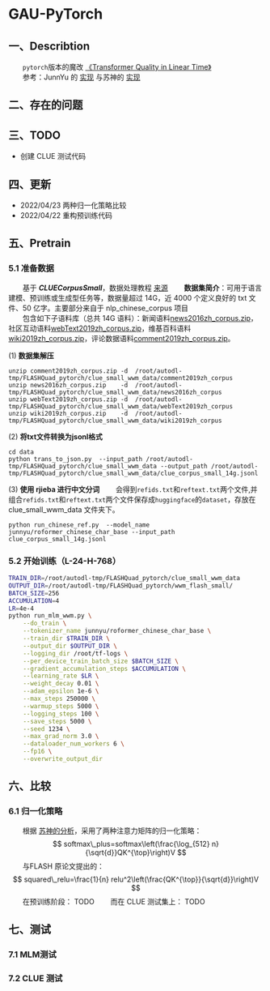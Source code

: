 # GAU-PyTorch
## 一、Describtion
&emsp;&emsp;`pytorch`版本的魔改 [《Transformer Quality in Linear Time》](https://arxiv.org/abs/2202.10447)  
&emsp;&emsp;参考：JunnYu 的 [实现](https://github.com/JunnYu/GAU-alpha-pytorch) 与苏神的 [实现](https://github.com/ZhuiyiTechnology/GAU-alpha)

## 二、存在的问题

## 三、TODO
- 创建 CLUE 测试代码  

## 四、更新
- 2022/04/23 两种归一化策略比较  
- 2022/04/22 重构预训练代码  

## 五、Pretrain
### 5.1 准备数据
&emsp;&emsp;基于 ***CLUECorpusSmall***，数据处理教程 [来源](https://github.com/PaddlePaddle/PaddleNLP/blob/develop/examples/language_model/data_tools/README.md)
&emsp;&emsp;**数据集简介**：可用于语言建模、预训练或生成型任务等，数据量超过 14G，近 4000 个定义良好的 txt 文件、50 亿字。主要部分来自于 nlp_chinese_corpus 项目  
&emsp;&emsp;包含如下子语料库（总共 14G 语料）：新闻语料[news2016zh_corpus.zip](https://bj.bcebos.com/v1/ai-studio-online/6bac09db4e6d4857b6d680d34447457490cb2dbdd8b8462ea1780a407f38e12b?responseContentDisposition=attachment%3B%20filename%3Dnews2016zh_corpus.zip)， 社区互动语料[webText2019zh_corpus.zip](https://bj.bcebos.com/v1/ai-studio-online/83da03f7b4974871a52348b41c16c7e3b34a26d5ca644f558df8435be4de51c3?responseContentDisposition=attachment%3B%20filename%3DwebText2019zh_corpus.zip)，维基百科语料[wiki2019zh_corpus.zip](https://bj.bcebos.com/v1/ai-studio-online/d7a166408d8b4ffdaf4de9cfca09f6ee1e2340260f26440a92f78134d068b28f?responseContentDisposition=attachment%3B%20filename%3Dwiki2019zh_corpus.zip)，评论数据语料[comment2019zh_corpus.zip](https://bj.bcebos.com/v1/ai-studio-online/b66ddd445735408383c42322850ac4bb82faf9cc611447c2affb925443de7a6d?responseContentDisposition=attachment%3B%20filename%3Dcomment2019zh_corpus.zip)。  

(1) **数据集解压**
``` shell
unzip comment2019zh_corpus.zip -d  /root/autodl-tmp/FLASHQuad_pytorch/clue_small_wwm_data/comment2019zh_corpus
unzip news2016zh_corpus.zip    -d  /root/autodl-tmp/FLASHQuad_pytorch/clue_small_wwm_data/news2016zh_corpus  
unzip webText2019zh_corpus.zip -d  /root/autodl-tmp/FLASHQuad_pytorch/clue_small_wwm_data/webText2019zh_corpus
unzip wiki2019zh_corpus.zip    -d  /root/autodl-tmp/FLASHQuad_pytorch/clue_small_wwm_data/wiki2019zh_corpus  
```
(2) **将txt文件转换为jsonl格式**
```shell
cd data
python trans_to_json.py  --input_path /root/autodl-tmp/FLASHQuad_pytorch/clue_small_wwm_data --output_path /root/autodl-tmp/FLASHQuad_pytorch/clue_small_wwm_data/clue_corpus_small_14g.jsonl
```
(3) **使用 rjieba 进行中文分词**
&emsp;&emsp;会得到`refids.txt`和`reftext.txt`两个文件,并组合`refids.txt`和`reftext.txt`两个文件保存成`huggingface`的`dataset`，存放在 clue_small_wwm_data 文件夹下。  
```shell
python run_chinese_ref.py  --model_name junnyu/roformer_chinese_char_base --input_path clue_corpus_small_14g.jsonl
```

### 5.2 开始训练（L-24-H-768）
```bash
TRAIN_DIR=/root/autodl-tmp/FLASHQuad_pytorch/clue_small_wwm_data
OUTPUT_DIR=/root/autodl-tmp/FLASHQuad_pytorch/wwm_flash_small/
BATCH_SIZE=256
ACCUMULATION=4
LR=4e-4
python run_mlm_wwm.py \
    --do_train \
    --tokenizer_name junnyu/roformer_chinese_char_base \
    --train_dir $TRAIN_DIR \
    --output_dir $OUTPUT_DIR \
    --logging_dir /root/tf-logs \
    --per_device_train_batch_size $BATCH_SIZE \
    --gradient_accumulation_steps $ACCUMULATION \
    --learning_rate $LR \
    --weight_decay 0.01 \
    --adam_epsilon 1e-6 \
    --max_steps 250000 \
    --warmup_steps 5000 \
    --logging_steps 100 \
    --save_steps 5000 \
    --seed 1234 \
    --max_grad_norm 3.0 \
    --dataloader_num_workers 6 \
    --fp16 \
    --overwrite_output_dir
```

## 六、比较
### 6.1 归一化策略
&emsp;&emsp;根据 [苏神的分析](https://spaces.ac.cn/archives/9019)，采用了两种注意力矩阵的归一化策略：  
$$
softmax\_plus=softmax\left(\frac{\log_{512} n}{\sqrt{d}}QK^{\top}\right)V
$$
&emsp;&emsp;与FLASH 原论文提出的：  
$$
squared\_relu=\frac{1}{n} relu^2\left(\frac{QK^{\top}}{\sqrt{d}}\right)V
$$
&emsp;&emsp;在预训练阶段：  TODO
&emsp;&emsp;而在 CLUE 测试集上：  TODO

## 七、测试
### 7.1 MLM测试

### 7.2 CLUE 测试